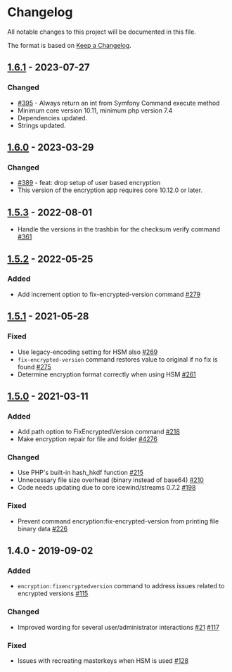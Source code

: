 # Changelog

All notable changes to this project will be documented in this file.

The format is based on [Keep a Changelog](http://keepachangelog.com/en/1.0.0/).

## [1.6.1] - 2023-07-27

### Changed

- [#395](https://github.com/owncloud/encryption/issues/395) - Always return an int from Symfony Command execute method
- Minimum core version 10.11, minimum php version 7.4
- Dependencies updated.
- Strings updated.


## [1.6.0] - 2023-03-29

### Changed

- [#389](https://github.com/owncloud/encryption/issues/389) - feat: drop setup of user based encryption
- This version of the encryption app requires core 10.12.0 or later.


## [1.5.3] - 2022-08-01

- Handle the versions in the trashbin for the checksum verify command [#361](https://github.com/owncloud/encryption/issues/361)

## [1.5.2] - 2022-05-25

### Added
- Add increment option to fix-encrypted-version command [#279](https://github.com/owncloud/encryption/issues/279)

## [1.5.1] - 2021-05-28

### Fixed

- Use legacy-encoding setting for HSM also [#269](https://github.com/owncloud/encryption/issues/269)
- `fix-encrypted-version` command restores value to original if no fix is found  [#275](https://github.com/owncloud/encryption/issues/275)
- Determine encryption format correctly when using HSM  [#261](https://github.com/owncloud/encryption/pull/261)

## [1.5.0] - 2021-03-11

### Added

- Add path option to FixEncryptedVersion command [#218](https://github.com/owncloud/encryption/pull/218)
- Make encryption repair for file and folder [#4276](https://github.com/owncloud/enterprise/issues/4276)

### Changed

- Use PHP's built-in hash_hkdf function [#215](https://github.com/owncloud/encryption/pull/215)
- Unnecessary file size overhead (binary instead of base64) [#210](https://github.com/owncloud/encryption/issues/210)
- Code needs updating due to core icewind/streams 0.7.2 [#198](https://github.com/owncloud/encryption/issues/198)

### Fixed

- Prevent command encryption:fix-encrypted-version from printing file binary data [#226](https://github.com/owncloud/encryption/pull/226)

## 1.4.0 - 2019-09-02

### Added

- `encryption:fixencryptedversion` command to address issues related to encrypted versions  [#115](https://github.com/owncloud/encryption/pull/115)

### Changed

- Improved wording for several user/administrator interactions [#21](https://github.com/owncloud/encryption/pull/21) [#117](https://github.com/owncloud/encryption/pull/117)

### Fixed

- Issues with recreating masterkeys when HSM is used [#128](https://github.com/owncloud/encryption/pull/128)


[Unreleased]: https://github.com/owncloud/encryption/compare/v1.6.1...HEAD
[1.6.1]: https://github.com/owncloud/encryption/compare/v1.6.0...v1.6.1
[1.6.0]: https://github.com/owncloud/encryption/compare/v1.5.3...v1.6.0
[1.5.3]: https://github.com/owncloud/encryption/compare/v1.5.2...v1.5.3
[1.5.2]: https://github.com/owncloud/encryption/compare/v1.5.1...v1.5.2
[1.5.1]: https://github.com/owncloud/encryption/compare/v1.5.0...v1.5.1
[1.5.0]: https://github.com/owncloud/encryption/compare/v1.4.0...v1.5.0
